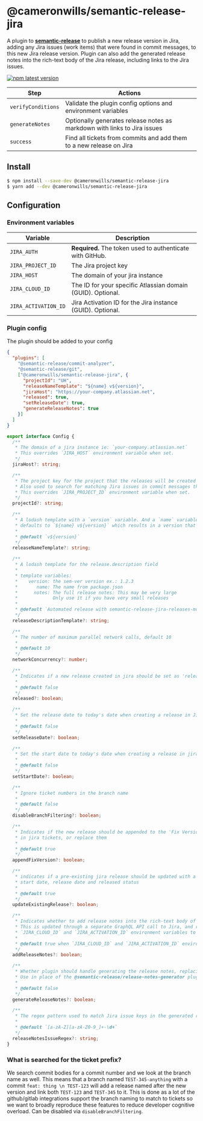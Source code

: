 # @cameronwills/semantic-release-jira

A plugin to [**semantic-release**](https://github.com/semantic-release/semantic-release) to publish a new release version in Jira, adding any Jira issues (work items) that were found in commit messages, to this new Jira release version. Plugin can also add the generated release notes into the rich-text body of the Jira release, including links to the Jira issues.

[![npm latest version](https://img.shields.io/npm/v/@cameronwills/semantic-release-jira/latest.svg)](https://www.npmjs.com/package/@cameronwills/semantic-release-jira)


| Step               | Actions                                                                    |
|--------------------|----------------------------------------------------------------------------|
| `verifyConditions` | Validate the plugin config options and environment variables               |
| `generateNotes`    | Optionally generates release notes as markdown with links to Jira issues   |
| `success`          | Find all tickets from commits and add them to a new release on Jira        |

## Install

```bash
$ npm install --save-dev @cameronwills/semantic-release-jira
$ yarn add --dev @cameronwills/semantic-release-jira
```

## Configuration

### Environment variables

| Variable             | Description                                                    |
| -------------------- | -------------------------------------------------------------- |
| `JIRA_AUTH`          | **Required.** The token used to authenticate with GitHub.      |
| `JIRA_PROJECT_ID`    | The Jira project key                                           |
| `JIRA_HOST`          | The domain of your jira instance                               |
| `JIRA_CLOUD_ID`      | The ID for your specific Atlassian domain (GUID). Optional.    |
| `JIRA_ACTIVATION_ID` | Jira Activation ID for the Jira instance (GUID). Optional.     |


### Plugin config

The plugin should be added to your config
```json
{
  "plugins": [
    "@semantic-release/commit-analyzer",
    "@semantic-release/git",
    ["@cameronwills/semantic-release-jira", {
      "projectId": "UH",
      "releaseNameTemplate": "${name} v${version}",
      "jiraHost": "https://your-company.atlassian.net",
      "released": true,
      "setReleaseDate": true,
      "generateReleaseNotes": true
    }]
  ]
}

```
```typescript
export interface Config {
  /**
   * The domain of a jira instance ie: `your-company.atlassian.net`
   * This overrides `JIRA_HOST` environment variable when set.
   */
  jiraHost?: string;

  /**
   * The project key for the project that the releases will be created in. 
   * Also used to search for matching Jira issues in commit messages that will be added to the release.
   * This overrides `JIRA_PROJECT_ID` environment variable when set.
   */
  projectId?: string;

  /**
   * A lodash template with a `version` variable. And a `name` variable taken from the package.json
   * defaults to `${name} v${version}` which results in a version that is named like `my-package v1.0.0`
   *
   * @default `v${version}`
   */
  releaseNameTemplate?: string;

  /**
   * A lodash template for the release.description field
   *
   * template variables:
   *    version: the sem-ver version ex.: 1.2.3
   *       name: The name from package.json
   *      notes: The full release notes: This may be very large
   *             Only use it if you have very small releases
   *
   * @default `Automated release with semantic-release-jira-releases-modern`
   */
  releaseDescriptionTemplate?: string;

  /**
   * The number of maximum parallel network calls, default 10
   * 
   * @default 10
   */
  networkConcurrency?: number;

  /**
   * Indicates if a new release created in jira should be set as 'released' status
   * 
   * @default false
   */
  released?: boolean;

  /**
   * Set the release date to today's date when creating a release in Jira
   * 
   * @default false
   */
  setReleaseDate?: boolean;

  /**
   * Set the start date to today's date when creating a release in jira
   * 
   * @default false
   */
  setStartDate?: boolean;

  /**
   * Ignore ticket numbers in the branch name
   * 
   * @default false
   */
  disableBranchFiltering?: boolean;

  /**
   * Indicates if the new release should be appended to the 'Fix Versions'
   * in jira tickets, or replace them
   * 
   * @default true
   */
  appendFixVersion?: boolean;

  /**
   * indicates if a pre-existing jira release should be updated with a 
   * start date, release date and released status
   * 
   * @default true
   */
  updateExistingRelease?: boolean;

  /**
   * Indicates whether to add release notes into the rich-text body of the Jira release.
   * This is updated through a separate GraphQL API call to Jira, and requires the
   * `JIRA_CLOUD_ID` and `JIRA_ACTIVATION_ID` environment variables to be set.
   *
   * @default true when `JIRA_CLOUD_ID` and `JIRA_ACTIVATION_ID` environment variables are set, otherwise false.
   */
  addReleaseNotes?: boolean;

  /**
   * Whether plugin should handle generating the release notes, replacing Jira issue keys with links.
   * Use in place of the @semantic-release/release-notes-generator plugin.
   * 
   * @default false
   */
  generateReleaseNotes?: boolean;

  /**
   * The regex pattern used to match Jira issue keys in the generated release notes.
   *
   * @default `[a-zA-Z][a-zA-Z0-9_]+-\d+`
   */
  releaseNotesIssueRegex?: string;
}
```

### What is searched for the ticket prefix?

We search commit bodies for a commit number and we look at the branch name as well. This means that a branch named `TEST-345-anything` with a commit `feat: thing \n TEST-123` will add a release named after the new version and link both `TEST-123` and `TEST-345` to it. This is done as a lot of the github/gitlab integrations support the branch naming to match to tickets so we want to broadly reproduce these features to reduce developer cognitive overload. Can be disabled via `disableBranchFiltering`.
